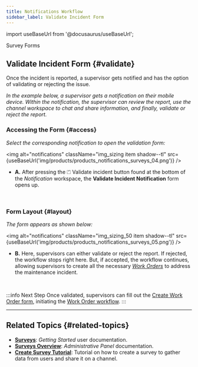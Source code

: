 ```yaml
---
title: Notifications Workflow
sidebar_label: Validate Incident Form
---
```


import useBaseUrl from '@docusaurus/useBaseUrl'; 

<span className="hero__title">Survey Forms</span>

## Validate Incident Form {#validate}

Once the incident is reported, a supervisor gets notified and has the option of validating or rejecting the issue.

_In the example below, a supervisor gets a notification on their mobile device. Within the notification, the supervisor can review the report, use the channel workspace to chat and share information, and finally, validate or reject the report._

### Accessing the Form {#access}

<div className="alert alert--primary">

_Select the corresponding notification to open the validation form:_

<img alt="notifications" className="img_sizing item shadow--tl" src={useBaseUrl('img/products/products_notifications_surveys_04.png')} />
<br/>

<div className="margin-left--lg">

- **A.** After pressing the <span className="badge badge--success">⏍ Validate incident</span> button found at the bottom of the _Notification_ workspace, the **Validate Incident Notification** form opens up. 

</div>

</div>
<br/>

### Form Layout {#layout}

<div className="alert alert--primary">

_The form appears as shown below:_

<img alt="notifications" className="img_sizing_50 item shadow--tl" src={useBaseUrl('img/products/products_notifications_surveys_05.png')} />
<br/>

<div className="margin-left--lg">

- **B.** Here, supervisors can either validate or reject the report. If rejected, the workflow stops right here. But, if accepted, the workflow continues, allowing supervisors to create all the necessary [_Work Orders_](/docs/products/workflows/work_orders/overview_intro) to address the maintenance incident.

</div>

</div>
<br/>

:::info Next Step
Once validated, supervisors can fill out the [Create Work Order form](/docs/products/workflows/work_orders/surveys-create-wo), initiating the [Work Order workflow](/docs/products/workflows/work_orders/overview_intro).
:::

---

## Related Topics {#related-topics}
- [**Surveys**](/docs/documentation/client/surveys): _Getting Started_ user documentation.
- [**Surveys Overview**](/docs/documentation/admin/survey/survey_overview): _Administrative Panel_ documentation.
- [**Create Survey Tutorial**](/docs/tutorials/basic/create_survey): Tutorial on how to create a survey to gather data from users and share it on a channel.